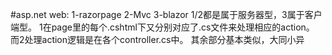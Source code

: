 #asp.net web: 1-razorpage  2-Mvc 3-blazor
1/2都是属于服务器型，3属于客户端型。
1在page里的每个.cshtml下又分别对应了.cs文件来处理相应的action。
而2处理action逻辑是在各个controller.cs中。 其余部分基本类似，大同小异
